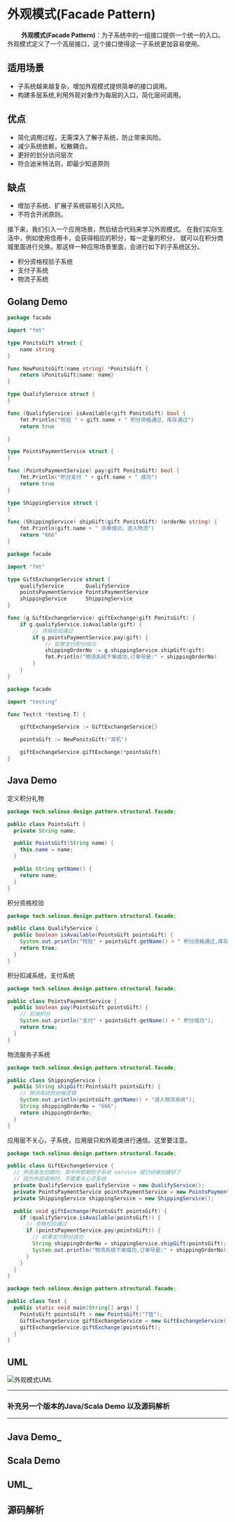 # 外观模式(Facade Pattern)

&emsp;&emsp; **外观模式(Facade Pattern)**：为子系统中的一组接口提供一个统一的入口。外观模式定义了一个高层接口，这个接口使得这一子系统更加容易使用。

## 适用场景

- 子系统越来越复杂，增加外观模式提供简单的接口调用。
- 构建多层系统,利用外观对象作为每层的入口，简化层间调用。

## 优点

- 简化调用过程，无需深入了解子系统，防止带来风险。
- 减少系统依赖，松散耦合。
- 更好的划分访问层次
- 符合迪米特法则，即最少知道原则

## 缺点

- 增加子系统、扩展子系统容易引入风险。
- 不符合开闭原则。

接下来，我们引入一个应用场景，然后结合代码来学习外观模式。
在我们实际生活中，例如使用信用卡，会获得相应的积分，每一定量的积分，
就可以在积分商城里面进行兑换。那这样一种应用场景里面，会进行如下的子系统区分。

- 积分资格校验子系统
- 支付子系统
- 物流子系统

## Golang Demo

```go
package facade

import "fmt"

type PonitsGift struct {
    name string
}

func NewPonitsGift(name string) *PonitsGift {
    return &PonitsGift{name: name}
}

type QualifyService struct {
}

func (QualifyService) isAvailable(gift PonitsGift) bool {
    fmt.Println("校验 " + gift.name + " 积分资格通过，库存通过")
    return true

}

type PointsPaymentService struct {
}

func (PointsPaymentService) pay(gift PonitsGift) bool {
    fmt.Println("积分支付 " + gift.name + " 成功")
    return true
}

type ShippingService struct {
}

func (ShippingService) shipGift(gift PonitsGift) (orderNo string) {
    fmt.Println(gift.name + " 派单成功，进入物流")
    return "666"
}

```

```go
package facade

import "fmt"

type GiftExchangeService struct {
    qualifyService       QualifyService
    pointsPaymentService PointsPaymentService
    shippingService      ShippingService
}

func (g GiftExchangeService) giftExchange(gift PonitsGift) {
    if g.qualifyService.isAvailable(gift) {
        // 资格校验通过
        if g.pointsPaymentService.pay(gift) {
            // 如果支付积分成功
            shippingOrderNo := g.shippingService.shipGift(gift)
            fmt.Println("物流系统下单成功,订单号是:" + shippingOrderNo)
        }
    }
}

```

```go
package facade

import "testing"

func Test(t *testing.T) {

    giftExchangeService := GiftExchangeService{}

    pointsGift := NewPonitsGift("耳机")

    giftExchangeService.giftExchange(*pointsGift)
}
```

## Java Demo

定义积分礼物

```java
package tech.selinux.design.pattern.structural.facade;

public class PointsGift {
  private String name;

  public PointsGift(String name) {
    this.name = name;
  }

  public String getName() {
    return name;
  }
}
```

积分资格校验

```java
package tech.selinux.design.pattern.structural.facade;

public class QualifyService {
  public boolean isAvailable(PointsGift pointsGift) {
    System.out.println("校验" + pointsGift.getName() + " 积分资格通过,库存通过");
    return true;
  }
}
```

积分扣减系统，支付系统

```java
package tech.selinux.design.pattern.structural.facade;

public class PointsPaymentService {
  public boolean pay(PointsGift pointsGift) {
    // 扣减积分
    System.out.println("支付" + pointsGift.getName() + " 积分成功");
    return true;
  }
}
```

物流服务子系统

```java
package tech.selinux.design.pattern.structural.facade;

public class ShippingService {
  public String shipGift(PointsGift pointsGift) {
    // 物流系统的对接逻辑
    System.out.println(pointsGift.getName() + "进入物流系统");
    String shippingOrderNo = "666";
    return shippingOrderNo;
  }
}

```

应用层不关心，子系统，应用层只和外观类进行通信。这里要注意。

```java
package tech.selinux.design.pattern.structural.facade;

public class GiftExchangeService {
  // 外观类在创建时，其中所依赖的子系统 service 就已经被创建好了
  // 因为外部调用时，不需要关心子系统
  private QualifyService qualifyService = new QualifyService();
  private PointsPaymentService pointsPaymentService = new PointsPaymentService();
  private ShippingService shippingService = new ShippingService();

  public void giftExchange(PointsGift pointsGift) {
    if (qualifyService.isAvailable(pointsGift)) {
      // 资格校验通过
      if (pointsPaymentService.pay(pointsGift)) {
        // 如果支付积分成功
        String shippingOrderNo = shippingService.shipGift(pointsGift);
        System.out.println("物流系统下单成功,订单号是:" + shippingOrderNo);
      }
    }
  }
}
```

```java
package tech.selinux.design.pattern.structural.facade;

public class Test {
  public static void main(String[] args) {
    PointsGift pointsGift = new PointsGift("T恤");
    GiftExchangeService giftExchangeService = new GiftExchangeService();
    giftExchangeService.giftExchange(pointsGift);
  }
}

```

## UML

![外观模式UML](images/facade-pattern.png)

---

### 补充另一个版本的Java/Scala Demo 以及源码解析

---

## Java Demo_

## Scala Demo

## UML_

## 源码解析
